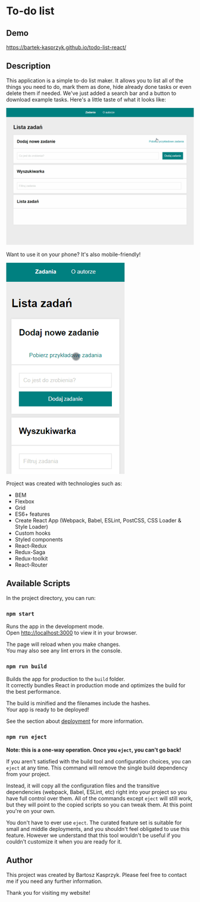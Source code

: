 # To-do list

## Demo

https://bartek-kasprzyk.github.io/todo-list-react/

## Description

This application is a simple to-do list maker. It allows you to list all of the things you need to do, mark them as done, hide already done tasks or even delete them if needed. We've just added a search bar and a button to download example tasks. Here's a little taste of what it looks like:

![preview](/public/to-do-list.gif)

Want to use it on your phone? It's also mobile-friendly!

![preview on mobile](/public/to-do-list-mobile.gif)

Project was created with technologies such as:
* BEM
* Flexbox
* Grid
* ES6+ features
* Create React App (Webpack, Babel, ESLint, PostCSS, CSS Loader & Style Loader)
* Custom hooks
* Styled components
* React-Redux
* Redux-Saga
* Redux-toolkit
* React-Router

## Available Scripts

In the project directory, you can run:

### `npm start`

Runs the app in the development mode.\
Open [http://localhost:3000](http://localhost:3000) to view it in your browser.

The page will reload when you make changes.\
You may also see any lint errors in the console.

### `npm run build`

Builds the app for production to the `build` folder.\
It correctly bundles React in production mode and optimizes the build for the best performance.

The build is minified and the filenames include the hashes.\
Your app is ready to be deployed!

See the section about [deployment](https://facebook.github.io/create-react-app/docs/deployment) for more information.

### `npm run eject`

**Note: this is a one-way operation. Once you `eject`, you can't go back!**

If you aren't satisfied with the build tool and configuration choices, you can `eject` at any time. This command will remove the single build dependency from your project.

Instead, it will copy all the configuration files and the transitive dependencies (webpack, Babel, ESLint, etc) right into your project so you have full control over them. All of the commands except `eject` will still work, but they will point to the copied scripts so you can tweak them. At this point you're on your own.

You don't have to ever use `eject`. The curated feature set is suitable for small and middle deployments, and you shouldn't feel obligated to use this feature. However we understand that this tool wouldn't be useful if you couldn't customize it when you are ready for it.

## Author

This project was created by Bartosz Kasprzyk. Please feel free to contact me if you need any further information.

Thank you for visiting my website!
